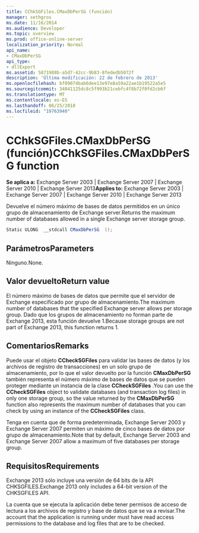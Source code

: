 ```yaml
---
title: CChkSGFiles.CMaxDbPerSG (función)
manager: sethgros
ms.date: 11/16/2014
ms.audience: Developer
ms.topic: overview
ms.prod: office-online-server
localization_priority: Normal
api_name:
- CMaxDbPerSG
api_type:
- dllExport
ms.assetid: 5871988b-a5d7-42cc-9b83-8fededb5072f
description: 'Última modificación: 22 de febrero de 2013'
ms.openlocfilehash: bf09074bab6dee13e97e8a59a22ae1b19522a5e5
ms.sourcegitcommit: 34041125dc8c5f993b21cebfc4f8b72f0fd2cb6f
ms.translationtype: MT
ms.contentlocale: es-ES
ms.lasthandoff: 06/25/2018
ms.locfileid: "19763940"
---
```

# <a name="cchksgfilescmaxdbpersg-function"></a><span data-ttu-id="ac009-103">CChkSGFiles.CMaxDbPerSG (función)</span><span class="sxs-lookup"><span data-stu-id="ac009-103">CChkSGFiles.CMaxDbPerSG function</span></span>

<span data-ttu-id="ac009-104">**Se aplica a:** Exchange Server 2003 | Exchange Server 2007 | Exchange Server 2010 | Exchange Server 2013</span><span class="sxs-lookup"><span data-stu-id="ac009-104">**Applies to:** Exchange Server 2003 | Exchange Server 2007 | Exchange Server 2010 | Exchange Server 2013</span></span>
  
<span data-ttu-id="ac009-105">Devuelve el número máximo de bases de datos permitidos en un único grupo de almacenamiento de Exchange server.</span><span class="sxs-lookup"><span data-stu-id="ac009-105">Returns the maximum number of databases allowed in a single Exchange server storage group.</span></span>
  
```cs
Static ULONG  __stdcall CMaxDbPerSG  ();

```

## <a name="parameters"></a><span data-ttu-id="ac009-106">Parámetros</span><span class="sxs-lookup"><span data-stu-id="ac009-106">Parameters</span></span>

<span data-ttu-id="ac009-107">Ninguno.</span><span class="sxs-lookup"><span data-stu-id="ac009-107">None.</span></span>
  
## <a name="return-value"></a><span data-ttu-id="ac009-108">Valor devuelto</span><span class="sxs-lookup"><span data-stu-id="ac009-108">Return value</span></span>

<span data-ttu-id="ac009-109">El número máximo de bases de datos que permite que el servidor de Exchange especificado por grupo de almacenamiento.</span><span class="sxs-lookup"><span data-stu-id="ac009-109">The maximum number of databases that the specified Exchange server allows per storage group.</span></span> <span data-ttu-id="ac009-110">Dado que los grupos de almacenamiento no forman parte de Exchange 2013, esta función devuelve 1.</span><span class="sxs-lookup"><span data-stu-id="ac009-110">Because storage groups are not part of Exchange 2013, this function returns 1.</span></span>
  
## <a name="remarks"></a><span data-ttu-id="ac009-111">Comentarios</span><span class="sxs-lookup"><span data-stu-id="ac009-111">Remarks</span></span>

<span data-ttu-id="ac009-112">Puede usar el objeto **CCheckSGFiles** para validar las bases de datos (y los archivos de registro de transacciones) en un solo grupo de almacenamiento, por lo que el valor devuelto por la función **CMaxDbPerSG** también representa el número máximo de bases de datos que se pueden proteger mediante un instancia de la clase **CCheckSGFiles** .</span><span class="sxs-lookup"><span data-stu-id="ac009-112">You can use the **CCheckSGFiles** object to validate databases (and transaction log files) in only one storage group, so the value returned by the **CMaxDbPerSG** function also represents the maximum number of databases that you can check by using an instance of the **CCheckSGFiles** class.</span></span> 
  
<span data-ttu-id="ac009-113">Tenga en cuenta que de forma predeterminada, Exchange Server 2003 y Exchange Server 2007 permiten un máximo de cinco bases de datos por grupo de almacenamiento.</span><span class="sxs-lookup"><span data-stu-id="ac009-113">Note that by default, Exchange Server 2003 and Exchange Server 2007 allow a maximum of five databases per storage group.</span></span>
  
## <a name="requirements"></a><span data-ttu-id="ac009-114">Requisitos</span><span class="sxs-lookup"><span data-stu-id="ac009-114">Requirements</span></span>

<span data-ttu-id="ac009-115">Exchange 2013 sólo incluye una versión de 64 bits de la API CHKSGFILES.</span><span class="sxs-lookup"><span data-stu-id="ac009-115">Exchange 2013 only includes a 64-bit version of the CHKSGFILES API.</span></span>
  
<span data-ttu-id="ac009-116">La cuenta que se ejecuta la aplicación debe tener permisos de acceso de lectura a los archivos de registro y base de datos que se va a revisar.</span><span class="sxs-lookup"><span data-stu-id="ac009-116">The account that the application is running under must have read access permissions to the database and log files that are to be checked.</span></span>
  

